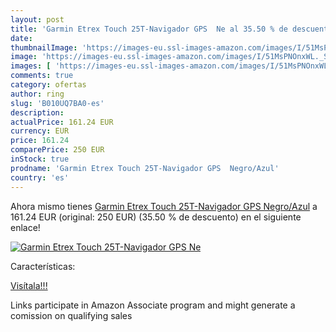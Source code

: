 ```yaml
---
layout: post
title: 'Garmin Etrex Touch 25T-Navigador GPS  Ne al 35.50 % de descuento'
date: 
thumbnailImage: 'https://images-eu.ssl-images-amazon.com/images/I/51MsPNOnxWL._SL200_.jpg'
image: 'https://images-eu.ssl-images-amazon.com/images/I/51MsPNOnxWL._SL200_.jpg'
images: [ 'https://images-eu.ssl-images-amazon.com/images/I/51MsPNOnxWL._SL200_.jpg' ]
comments: true
category: ofertas
author: ring
slug: 'B010UQ7BA0-es'
description:
actualPrice: 161.24 EUR
currency: EUR
price: 161.24
comparePrice: 250 EUR
inStock: true
prodname: 'Garmin Etrex Touch 25T-Navigador GPS  Negro/Azul'
country: 'es'
---
```


Ahora mismo tienes [Garmin Etrex Touch 25T-Navigador GPS  Negro/Azul](https://www.amazon.es/dp/B010UQ7BA0/?tag=tolees-21) a 161.24 EUR (original: 250 EUR) (35.50 %  de descuento) en el siguiente enlace!

[![Garmin Etrex Touch 25T-Navigador GPS  Ne](https://images-eu.ssl-images-amazon.com/images/I/51MsPNOnxWL._SL200_.jpg)](https://www.amazon.es/dp/B010UQ7BA0/?tag=tolees-21)

Características:


[Visítala!!!](https://www.amazon.es/dp/B010UQ7BA0/?tag=tolees-21)

Links participate in Amazon Associate program and might generate a comission on qualifying sales
